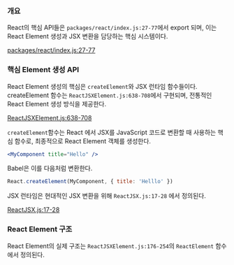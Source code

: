 
### 개요

React의 핵심 API들은 `packages/react/index.js:27-77`에서 export 되며, 이는 React Element 생성과 JSX 변환을 담당하는 핵심 시스템이다.

[packages/react/index.js:27-77](https://vscode.dev/github/facebook/react/blob/v19.1.0/packages/react/index.js#L27-L76)

### 핵심 Element 생성 API

React Element 생성의 핵심은 `createElement`와 JSX 런타임 함수들이다.
createElement 함수는 `ReactJSXElement.js:638-708`에서 구현되며, 전통적인 React Element 생성 방식을 제공한다.

[ReactJSXElement.js:638-708](https://vscode.dev/github/facebook/react/blob/v19.1.0/packages/react/src/jsx/ReactJSXElement.js#L638-L764)

`createElement`함수는 React 에서 JSX를 JavaScript 코드로 변환할 때 사용하는 핵심 함수로, 최종적으로 React Element 객체를 생성한다.

```jsx
<MyComponent title="Hello" />
```

Babel은 이를 다음처럼 변환한다.

```js
React.createElement(MyComponent, { title: 'Helllo' })
```



JSX 런타임은 현대적인 JSX 변환을 위해 `ReactJSX.js:17-28` 에서 정의된다.

[ReactJSX.js:17-28](https://vscode.dev/github/facebook/react/blob/v19.1.0/packages/react/src/jsx/ReactJSX.js#L17-L29)

### React Element 구조

React Element의 실제 구조는 `ReactJSXElement.js:176-254`의 `ReactElement` 함수에서 정의된다.